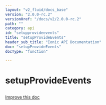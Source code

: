 ```yaml
---
layout: "v2_fluid/docs_base"
version: "2.0.0-rc.2"
versionHref: "/docs/v2/2.0.0-rc.2"
path: ""
category: api
id: "setupprovideevents"
title: "setupProvideEvents"
header_sub_title: "Ionic API Documentation"
doc: "setupProvideEvents"
docType: "function"

---
```










<h1 class="api-title">
<a class="anchor" name="setup-provide-events" href="#setup-provide-events"></a>

setupProvideEvents





</h1>

<a class="improve-v2-docs" href="http://github.com/driftyco/ionic/edit/master//Users/briandennis/Ionic/ionic/src/util/events.ts#L170">
Improve this doc
</a>










<!-- @usage tag -->


<!-- @property tags -->



<!-- instance methods on the class -->




<!-- related link --><!-- end content block -->


<!-- end body block -->

